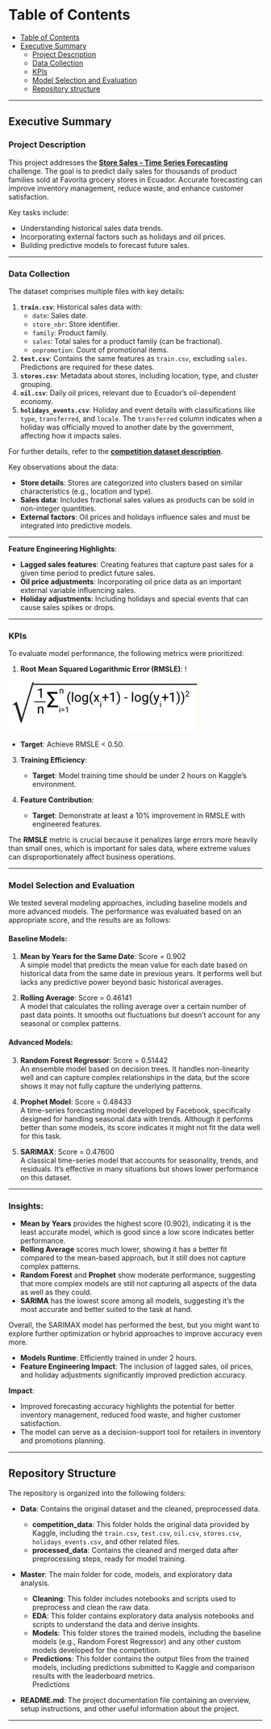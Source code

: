 # Table of Contents

- [Table of Contents](#table-of-contents)
- [Executive Summary](#executive-summary)
  - [Project Description](#project-description)
  - [Data Collection](#data-collection)
  - [KPIs](#kpis)
  - [Model Selection and Evaluation](#Model-Selection-and-Evaluation)
  - [Repository structure](#Repository-structure)

---

## Executive Summary

### Project Description
This project addresses the **[Store Sales - Time Series Forecasting](https://www.kaggle.com/competitions/store-sales-time-series-forecasting)** challenge. The goal is to predict daily sales for thousands of product families sold at Favorita grocery stores in Ecuador. Accurate forecasting can improve inventory management, reduce waste, and enhance customer satisfaction.

Key tasks include:
- Understanding historical sales data trends.
- Incorporating external factors such as holidays and oil prices.
- Building predictive models to forecast future sales.


---

### Data Collection
The dataset comprises multiple files with key details:
1. **`train.csv`**: Historical sales data with:
   - `date`: Sales date.
   - `store_nbr`: Store identifier.
   - `family`: Product family.
   - `sales`: Total sales for a product family (can be fractional).
   - `onpromotion`: Count of promotional items.
2. **`test.csv`**: Contains the same features as `train.csv`, excluding `sales`. Predictions are required for these dates.
3. **`stores.csv`**: Metadata about stores, including location, type, and cluster grouping.
4. **`oil.csv`**: Daily oil prices, relevant due to Ecuador’s oil-dependent economy.
5. **`holidays_events.csv`**: Holiday and event details with classifications like `type`, `transferred`, and `locale`. The `transferred` column indicates when a holiday was officially moved to another date by the government, affecting how it impacts sales. 

For further details, refer to the **[competition dataset description](https://www.kaggle.com/competitions/store-sales-time-series-forecasting/data)**.


Key observations about the data:
- **Store details**: Stores are categorized into clusters based on similar characteristics (e.g., location and type). 
- **Sales data**: Includes fractional sales values as products can be sold in non-integer quantities.
- **External factors**: Oil prices and holidays influence sales and must be integrated into predictive models.



---


**Feature Engineering Highlights**:
- **Lagged sales features**: Creating features that capture past sales for a given time period to predict future sales.
- **Oil price adjustments**: Incorporating oil price data as an important external variable influencing sales.
- **Holiday adjustments**: Including holidays and special events that can cause sales spikes or drops.


---

### KPIs
To evaluate model performance, the following metrics were prioritized:

1. **Root Mean Squared Logarithmic Error (RMSLE)**:
  !<p align="left">
  <img src="Visuals/RMSLE.png" alt="RMSLE" title="RMSLE" style="max-width:75%;">
</p>
 
   - **Target**: Achieve RMSLE < 0.50.

3. **Training Efficiency**:  
   - **Target**: Model training time should be under 2 hours on Kaggle’s environment.

4. **Feature Contribution**:  
   - **Target**: Demonstrate at least a 10% improvement in RMSLE with engineered features.

The **RMSLE** metric is crucial because it penalizes large errors more heavily than small ones, which is important for sales data, where extreme values can disproportionately affect business operations.

---

### Model Selection and Evaluation

We tested several modeling approaches, including baseline models and more advanced models. The performance was evaluated based on an appropriate score, and the results are as follows:

#### **Baseline Models:**
1. **Mean by Years for the Same Date**: Score = 0.902  
   A simple model that predicts the mean value for each date based on historical data from the same date in previous years. It performs well but lacks any predictive power beyond basic historical averages.
  
2. **Rolling Average**: Score = 0.46141  
   A model that calculates the rolling average over a certain number of past data points. It smooths out fluctuations but doesn’t account for any seasonal or complex patterns.
  
#### **Advanced Models:**
3. **Random Forest Regressor**: Score = 0.51442  
   An ensemble model based on decision trees. It handles non-linearity well and can capture complex relationships in the data, but the score shows it may not fully capture the underlying patterns.
  
4. **Prophet Model**: Score = 0.48433  
   A time-series forecasting model developed by Facebook, specifically designed for handling seasonal data with trends. Although it performs better than some models, its score indicates it might not fit the data well for this task.
  
5. **SARIMAX**: Score = 0.47600  
   A classical time-series model that accounts for seasonality, trends, and residuals. It’s effective in many situations but shows lower performance on this dataset.

---

### Insights:
- **Mean by Years** provides the highest score (0.902), indicating it is the least accurate model, which is good since a low score indicates better performance.
- **Rolling Average** scores much lower, showing it has a better fit compared to the mean-based approach, but it still does not capture complex patterns.
- **Random Forest** and **Prophet** show moderate performance, suggesting that more complex models are still not capturing all aspects of the data as well as they could.
- **SARIMA** has the lowest score among all models, suggesting it’s the most accurate and better suited to the task at hand.

Overall, the SARIMAX model has performed the best, but you might want to explore further optimization or hybrid approaches to improve accuracy even more.


- **Models Runtime**: Efficiently trained in under 2  hours.
- **Feature Engineering Impact**: The inclusion of lagged sales, oil prices, and holiday adjustments significantly improved prediction accuracy.

**Impact**:
- Improved forecasting accuracy highlights the potential for better inventory management, reduced food waste, and higher customer satisfaction.
- The model can serve as a decision-support tool for retailers in inventory and promotions planning.

---


## Repository Structure

The repository is organized into the following folders:

- **Data**: Contains the original dataset and the cleaned, preprocessed data.
  - **competition_data**: This folder holds the original data provided by Kaggle, including the `train.csv`, `test.csv`, `oil.csv`, `stores.csv`, `holidays_events.csv`, and other related files.
  - **processed_data**: Contains the cleaned and merged data after preprocessing steps, ready for model training.

- **Master**: The main folder for code, models, and exploratory data analysis.
  - **Cleaning**: This folder includes notebooks and scripts used to preprocess and clean the raw data.
  - **EDA**: This folder contains exploratory data analysis notebooks and scripts to understand the data and derive insights.
  - **Models**: This folder stores the trained models, including the baseline models (e.g., Random Forest Regressor) and any other custom models developed for the competition.
  - **Predictions**: This folder contains the output files from the trained models, including predictions submitted to Kaggle and comparison results with the leaderboard metrics.  
 Predictions
- **README.md**: The project documentation file containing an overview, setup instructions, and other useful information about the project.

---




